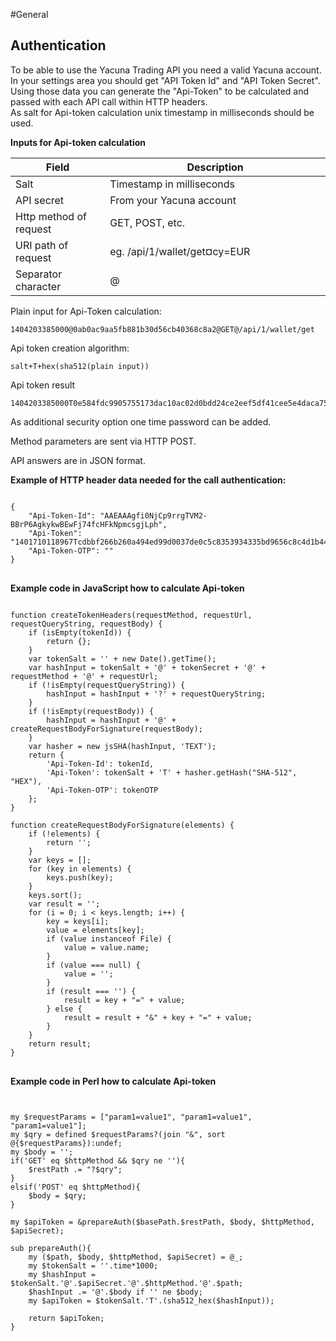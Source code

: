#General

## Authentication 

To be able to use the Yacuna Trading API you need a valid Yacuna account.<br>
In your settings area you should get "API Token Id" and "API Token Secret".<br>
Using those data you can generate the "Api-Token" to be calculated and passed with each API call within HTTP headers.<br>
As salt for Api-token calculation unix timestamp in milliseconds should be used.<br>

<p><strong>Inputs for Api-token calculation</strong></p>
<table>
	<thead>
		<tr>
			<th style="width: 30%">Field</th>
			<th style="width: 70%">Description</th>
		</tr>
	</thead>
	<tbody>
		<tr>
			<td class="code">Salt</td>
			<td>Timestamp in milliseconds</td>
		</tr>
		<tr>
			<td class="code">API secret</td>
			<td>From your Yacuna account</td>
		</tr>
		<tr>
			<td class="code">Http method of request</td>
			<td>GET, POST, etc.</td>
		</tr>
		<tr>
			<td class="code">URI path of request</td>
			<td>eg. /api/1/wallet/get&currency=EUR</td>
		</tr>
		<tr>
			<td class="code">Separator character</td>
			<td>@</td>
		</tr>
	</tbody>
</table>

Plain input for Api-Token calculation: 
<pre class="prettyprint language-html prettyprinted" data-type="example"><code><span class="pln">1404203385000@0ab0ac9aa5fb881b30d56cb40368c8a2@GET@/api/1/wallet/get</span></code></pre>

Api token creation algorithm: 
<pre class="prettyprint language-html prettyprinted" data-type="algorithm"><code><span class="pln">salt+T+hex(sha512(plain input))</span></code></pre>

Api token result
<pre class="prettyprint language-html prettyprinted" data-type="example"><code><span class="pln">1404203385000T0e584fdc9905755173dac10ac02d0bdd24ce2eef5df41cee5e4daca750d461c9c5bc301b74deb3f566389b8008496a86ca3188034cab853a453c354bb2a1e647</span></code></pre>

<p>
As additional security option one time password can be added.
<p>
Method parameters are sent via HTTP POST.
<p>
API answers are in JSON format.

<strong>Example of HTTP header data needed for the call authentication:</strong>

<pre class="prettyprint" data-type="json">
<code>
{
	"Api-Token-Id": "AAEAAAgfi0NjCp9rrgTVM2-BBrP6AgkykwBEwFj74fcHFkNpmcsgjLph",
	"Api-Token": "1401710118967Tcdbbf266b260a494ed99d0037de0c5c8353934335bd9656c8c4d1b449602f6c62231446b727f3a1e9918919af6bfdba574f5e245fe132e1fff04b4c111b72823",
	"Api-Token-OTP": ""
}
</code>
</pre>

<strong>Example code in JavaScript how to calculate Api-token</strong>
<pre class="prettyprint language-javascript">
<code>
function createTokenHeaders(requestMethod, requestUrl, requestQueryString, requestBody) {
	if (isEmpty(tokenId)) {
		return {};
	}
	var tokenSalt = '' + new Date().getTime();
	var hashInput = tokenSalt + '@' + tokenSecret + '@' + requestMethod + '@' + requestUrl;
	if (!isEmpty(requestQueryString)) {
		hashInput = hashInput + '?' + requestQueryString;
	}
	if (!isEmpty(requestBody)) {
		hashInput = hashInput + '@' + createRequestBodyForSignature(requestBody);
	}
	var hasher = new jsSHA(hashInput, 'TEXT');
	return {
		'Api-Token-Id': tokenId,
		'Api-Token': tokenSalt + 'T' + hasher.getHash("SHA-512", "HEX"),
		'Api-Token-OTP': tokenOTP
	};
}

function createRequestBodyForSignature(elements) {
	if (!elements) {
		return '';
	}
	var keys = [];
	for (key in elements) {
		keys.push(key);
	}
	keys.sort();
	var result = '';
	for (i = 0; i < keys.length; i++) {
		key = keys[i];
		value = elements[key];
		if (value instanceof File) {
			value = value.name;
		}
		if (value === null) {
			value = '';
		}
		if (result === '') {
			result = key + "=" + value;
		} else {
			result = result + "&" + key + "=" + value;
		}
	}
	return result;
}
</code>
</pre>

<strong>Example code in Perl how to calculate Api-token</strong>
<pre class="prettyprint language-perl">
<code>

my $requestParams = ["param1=value1", "param1=value1", "param1=value1"];
my $qry = defined $requestParams?(join "&", sort @{$requestParams}):undef;
my $body = '';
if('GET' eq $httpMethod && $qry ne ''){
	$restPath .= "?$qry";
}
elsif('POST' eq $httpMethod){
	$body = $qry;
}

my $apiToken = &prepareAuth($basePath.$restPath, $body, $httpMethod, $apiSecret);

sub prepareAuth(){
	my ($path, $body, $httpMethod, $apiSecret) = @_;
	my $tokenSalt = ''.time*1000;
	my $hashInput = $tokenSalt.'@'.$apiSecret.'@'.$httpMethod.'@'.$path;
	$hashInput .= '@'.$body if '' ne $body;
	my $apiToken = $tokenSalt.'T'.(sha512_hex($hashInput));

	return $apiToken;
}
</code>
</pre>

